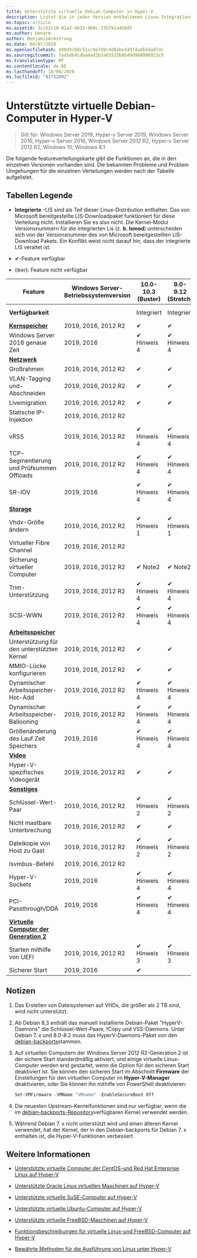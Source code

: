 ```yaml
---
title: Unterstützte virtuelle Debian-Computer in Hyper-V
description: Listet die in jeder Version enthaltenen Linux-Integrationsdienste und-Funktionen auf.
ms.topic: article
ms.assetid: 3cc62c10-02a3-4633-960c-23bf91a45bd5
ms.author: benarm
author: BenjaminArmstrong
ms.date: 04/07/2020
ms.openlocfilehash: 440d3c0dc51cc9e7d9c4d8abe439f4adb5da07dc
ms.sourcegitcommit: faa5db4cdba4ad2b3a65533b6b49d960080923c9
ms.translationtype: MT
ms.contentlocale: de-DE
ms.lasthandoff: 10/06/2020
ms.locfileid: "91752892"
---
```

# <a name="supported-debian-virtual-machines-on-hyper-v"></a>Unterstützte virtuelle Debian-Computer in Hyper-V

>Gilt für: Windows Server 2019, Hyper-v Server 2019, Windows Server 2016, Hyper-v Server 2016, Windows Server 2012 R2, Hyper-v Server 2012 R2, Windows 10, Windows 8.1

Die folgende featureverteilungskarte gibt die Funktionen an, die in den einzelnen Versionen vorhanden sind. Die bekannten Probleme und Problem Umgehungen für die einzelnen Verteilungen werden nach der Tabelle aufgelistet.

## <a name="table-legend"></a>Tabellen Legende

* **Integrierte** -LIS sind als Teil dieser Linux-Distribution enthalten. Das von Microsoft bereitgestellte LIS-Downloadpaket funktioniert für diese Verteilung nicht. Installieren Sie es also nicht. Die Kernel-Modul Versionsnummern für die integrierten Lis (z. **b. lsmod**) unterscheiden sich von der Versionsnummer des von Microsoft bereitgestellten LIS-Download Pakets. Ein Konflikt weist nicht darauf hin, dass der integrierte LIS veraltet ist.

* &#10004;-Feature verfügbar

* (*leer*): Feature nicht verfügbar

| **Feature**                                                                                                                                  | **Windows Server-Betriebssystemversion** | **10.0-10.3 (Buster)** | **9.0-9.12 (Stretch)** | **8.0-8.11 (Jessie)** | **7.0-7.11 (Wheezy)** |
|----------------------------------------------------------------------------------------------------------------------------------------------|---------------------------------------------|-----------------------|-----------------------|-----------------------|-----------------------|
| **Verfügbarkeit**                                                                                                                             |                                             | Integriert              | Integriert              | Integriert              | Integriert (Notiz 5)     |
| **[Kernspeicher](Feature-Descriptions-for-Linux-and-FreeBSD-virtual-machines-on-Hyper-V.md#core)**                                                   | 2019, 2016, 2012 R2          | &#10004;              | &#10004;              | &#10004;              | &#10004;              |
| Windows Server 2016 genaue Zeit                                                                                                            | 2019, 2016                                  | &#10004; Hinweis 4       | &#10004; Hinweis 4       |                       |                       |
| **[Netzwerk](Feature-Descriptions-for-Linux-and-FreeBSD-virtual-machines-on-Hyper-V.md#networking)**                                       |                                             |                       |                       |                       |                       |
| Großrahmen                                                                                                                                 | 2019, 2016, 2012 R2          | &#10004;              | &#10004;              | &#10004;              | &#10004;              |
| VLAN-Tagging und-Abschneiden                                                                                                                    | 2019, 2016, 2012 R2          | &#10004;              | &#10004;              | &#10004;              | &#10004;              |
| Livemigration                                                                                                                               | 2019, 2016, 2012 R2          | &#10004;              | &#10004;              | &#10004;              | &#10004;              |
| Statische IP-Injektion                                                                                                                          | 2019, 2016, 2012 R2                   |                       |                       |                       |                       |
| vRSS                                                                                                                                         | 2019, 2016, 2012 R2                         | &#10004; Hinweis 4       | &#10004; Hinweis 4       |                       |                       |
| TCP-Segmentierung und Prüfsummen Offloads                                                                                                       | 2019, 2016, 2012 R2          | &#10004; Hinweis 4       | &#10004; Hinweis 4       |                       |                       |
| SR-IOV                                                                                                                                       | 2019, 2016                                  | &#10004; Hinweis 4       | &#10004; Hinweis 4       |                       |                       |
| **[Storage](Feature-Descriptions-for-Linux-and-FreeBSD-virtual-machines-on-Hyper-V.md#storage)**                                             |                                             |                       |                       |                       |                       |
| Vhdx-Größe ändern                                                                                                                                  | 2019, 2016, 2012 R2                         | &#10004; Hinweis 1       | &#10004; Hinweis 1       | &#10004; Hinweis 1       | &#10004; Hinweis 1       |
| Virtueller Fibre Channel                                                                                                                        | 2019, 2016, 2012 R2                         |                       |                       |                       |                       |
| Sicherung virtueller Computer                                                                                                                  | 2019, 2016, 2012 R2                         | &#10004; Note2 | &#10004; Note2 | &#10004; Note2 | &#10004; Note2 |
| Trim-Unterstützung                                                                                                                                 | 2019, 2016, 2012 R2                         | &#10004; Hinweis 4       | &#10004; Hinweis 4       |                       |                       |
| SCSI-WWN                                                                                                                                     | 2019, 2016, 2012 R2                         | &#10004; Hinweis 4       | &#10004; Hinweis 4       |                       |                       |
| **[Arbeitsspeicher](Feature-Descriptions-for-Linux-and-FreeBSD-virtual-machines-on-Hyper-V.md#memory)**                                               |                                             |                       |                       |                       |                       |
| Unterstützung für den unterstützten Kernel                                                                                                                           | 2019, 2016, 2012 R2          | &#10004;              | &#10004;              | &#10004;              | &#10004;              |
| MMIO-Lücke konfigurieren                                                                                                                    | 2019, 2016, 2012 R2                         | &#10004;              | &#10004;              | &#10004;              | &#10004;              |
| Dynamischer Arbeitsspeicher-Hot-Add                                                                                                                     | 2019, 2016, 2012 R2                   | &#10004; Hinweis 4       | &#10004; Hinweis 4       |                       |                       |
| Dynamischer Arbeitsspeicher-Ballooning                                                                                                                  | 2019, 2016, 2012 R2                   | &#10004; Hinweis 4       | &#10004; Hinweis 4       |                       |                       |
| Größenänderung des Lauf Zeit Speichers                                                                                                                        | 2019, 2016                                  | &#10004; Hinweis 4       | &#10004; Hinweis 4       |                       |                       |
| **[Video](Feature-Descriptions-for-Linux-and-FreeBSD-virtual-machines-on-Hyper-V.md#video)**                                                 |                                             |                       |                       |                       |                       |
| Hyper-V-spezifisches Videogerät                                                                                                                | 2019, 2016, 2012 R2          | &#10004;              | &#10004;              | &#10004;              |                       |
| **[Sonstiges](Feature-Descriptions-for-Linux-and-FreeBSD-virtual-machines-on-Hyper-V.md#miscellaneous)**                                 |                                             |                       |                       |                       |                       |
| Schlüssel-Wert-Paar                                                                                                                               | 2019, 2016, 2012 R2          | &#10004; Hinweis 2       | &#10004; Hinweis 2       | &#10004; Hinweis 2       |                       |
| Nicht mastbare Unterbrechung                                                                                                                       | 2019, 2016, 2012 R2                         | &#10004;              | &#10004;              | &#10004;              |                       |
| Dateikopie von Host zu Gast                                                                                                                 | 2019, 2016, 2012 R2                         | &#10004; Hinweis 2       | &#10004; Hinweis 2       | &#10004; Hinweis 2       |                       |
| lsvmbus-Befehl                                                                                                                              | 2019, 2016, 2012 R2          |                       |                       |                       |                       |
| Hyper-V-Sockets                                                                                                                              | 2019, 2016                                  | &#10004; Hinweis 4       | &#10004; Hinweis 4       |                       |                       |
| PCI-Passthrough/DDA                                                                                                                          | 2019, 2016                                  | &#10004; Hinweis 4       | &#10004; Hinweis 4       |                       |                       |
| **[Virtuelle Computer der Generation 2](Feature-Descriptions-for-Linux-and-FreeBSD-virtual-machines-on-Hyper-V.md#generation-2-virtual-machines)** |                                             |                       |                       |                       |                       |
| Starten mithilfe von UEFI                                                                                                                              | 2019, 2016, 2012 R2                         | &#10004; Hinweis 3       | &#10004; Hinweis 3       | &#10004; Hinweis 3       |                       |
| Sicherer Start                                                                                                                                  | 2019, 2016                                  | &#10004;              |                       |                       |                       |


## <a name="notes"></a>Notizen

1. Das Erstellen von Dateisystemen auf VHDs, die größer als 2 TB sind, wird nicht unterstützt.

2. Ab Debian 8,3 enthält das manuell installierte Debian-Paket "HyperV-Daemons" die Schlüssel-Wert-Paare, fCopy und VSS-Daemons. Unter Debian 7. x und 8.0-8.2 muss das HyperV-Daemons-Paket von den [debian-backports](https://wiki.debian.org/Backports)stammen.

3. Auf virtuellen Computern der Windows Server 2012 R2-Generation 2 ist der sichere Start standardmäßig aktiviert, und einige virtuelle Linux-Computer werden erst gestartet, wenn die Option für den sicheren Start deaktiviert ist. Sie können den sicheren Start im Abschnitt **Firmware** der Einstellungen für den virtuellen Computer im **Hyper-V-Manager** deaktivieren, oder Sie können ihn mithilfe von PowerShell deaktivieren:

   ```Powershell
   Set-VMFirmware -VMName "VMname" -EnableSecureBoot Off
   ```
4. Die neuesten Upstream-Kernelfunktionen sind nur verfügbar, wenn die im [debian-backports-Repository](https://wiki.debian.org/Backports)verfügbaren Kernel verwendet werden.

5. Während Debian 7. x nicht unterstützt wird und einen älteren Kernel verwendet, hat der Kernel, der in den Debian-backports für Debian 7. x enthalten ist, die Hyper-V-Funktionen verbessert.

## <a name="see-also"></a>Weitere Informationen

* [Unterstützte virtuelle Computer der CentOS-und Red Hat Enterprise Linux auf Hyper-V](Supported-CentOS-and-Red-Hat-Enterprise-Linux-virtual-machines-on-Hyper-V.md)

* [Unterstützte Oracle Linux virtuellen Maschinen auf Hyper-V](Supported-Oracle-Linux-virtual-machines-on-Hyper-V.md)

* [Unterstützte virtuelle SuSE-Computer auf Hyper-V](Supported-SUSE-virtual-machines-on-Hyper-V.md)

* [Unterstützte virtuelle Ubuntu-Computer auf Hyper-V](Supported-Ubuntu-virtual-machines-on-Hyper-V.md)

* [Unterstützte virtuelle FreeBSD-Maschinen auf Hyper-V](Supported-FreeBSD-virtual-machines-on-Hyper-V.md)

* [Funktionsbeschreibungen für virtuelle Linux-und FreeBSD-Computer auf Hyper-V](Feature-Descriptions-for-Linux-and-FreeBSD-virtual-machines-on-Hyper-V.md)

* [Bewährte Methoden für die Ausführung von Linux unter Hyper-V](Best-Practices-for-running-Linux-on-Hyper-V.md)
